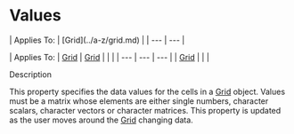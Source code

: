 




<h1 class="heading"><span class="name">Values</span></h1>
| Applies To: | [Grid](../a-z/grid.md) |
| --- | ---  |

| Applies To: | [Grid](../a-z/grid.md) | [Grid](../a-z/grid.md) |  |  |
| --- | --- | ---  |
| [Grid](../a-z/grid.md) |  |  |


Description


This property specifies the data values for the cells in a [Grid](../a-z/grid.md) object. Values must be a matrix whose elements are either single numbers, character scalars, character vectors or character matrices. This property is updated as the user moves around the [Grid](../a-z/grid.md) changing data.



